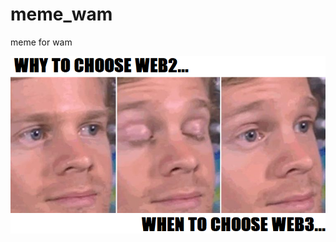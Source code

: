 # meme_wam
meme for wam 


![alt text](https://github.com/Skydraw/meme_wam/blob/main/meme_web3.png)
